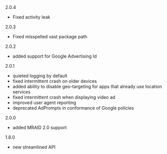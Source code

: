2.0.4
* Fixed activity leak

2.0.3
* Fixed misspelled vast package path

2.0.2
* added support for Google Advertising Id

2.0.1
* quieted logging by default
* fixed intermittent crash on older devices
* added ability to disable geo-targeting for apps that already use location services
* fixed intermittent crash when displaying video ad
* improved user agent reporting
* deprecated AdPrompts in conformance of Google policies

2.0.0
* added MRAID 2.0 support

1.8.0
* new streamlined API

